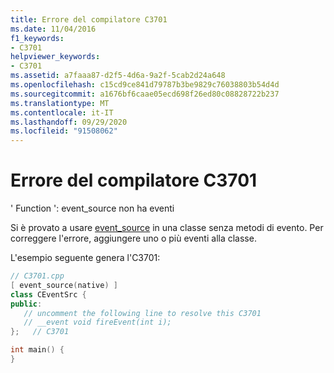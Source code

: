 ```yaml
---
title: Errore del compilatore C3701
ms.date: 11/04/2016
f1_keywords:
- C3701
helpviewer_keywords:
- C3701
ms.assetid: a7faaa87-d2f5-4d6a-9a2f-5cab2d24a648
ms.openlocfilehash: c15cd9ce841d79787b3be9829c76038803b54d4d
ms.sourcegitcommit: a1676bf6caae05ecd698f26ed80c08828722b237
ms.translationtype: MT
ms.contentlocale: it-IT
ms.lasthandoff: 09/29/2020
ms.locfileid: "91508062"
---
```

# <a name="compiler-error-c3701"></a>Errore del compilatore C3701

' Function ': event_source non ha eventi

Si è provato a usare [event_source](../../windows/attributes/event-source.md) in una classe senza metodi di evento. Per correggere l'errore, aggiungere uno o più eventi alla classe.

L'esempio seguente genera l'C3701:

```cpp
// C3701.cpp
[ event_source(native) ]
class CEventSrc {
public:
   // uncomment the following line to resolve this C3701
   // __event void fireEvent(int i);
};   // C3701

int main() {
}
```
